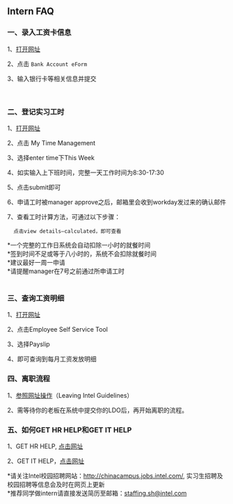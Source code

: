 
##  Intern FAQ

### 一、录入工资卡信息

1、[打开网址](打开网址 "https://employeecontent.intel.com/content/entrypage/5df1791b-e554-4e04-b7ff-8b353276b3b8.html")
 
2、点击 `Bank Account eForm`

 

3、输入银行卡等相关信息并提交

 
 
### 二、登记实习工时
1、[打开网址](打开网址 "https://www.myworkday.com/intel/d/home.htmld")

2、点击 My Time Management
 
3、选择enter time下This Week

4、如实输入上下班时间，完整一天工作时间为8:30-17:30
 
5、点击submit即可

6、申请工时被manager approve之后，邮箱里会收到workday发过来的确认邮件

7、查看工时计算方法，可通过以下步骤：

      点击view details—calculated，即可查看
 

*一个完整的工作日系统会自动扣除一小时的就餐时间      
*签到时间不足或等于八小时的，系统不会扣除就餐时间      
*建议最好一周一申请      
*请提醒manager在7号之前通过所申请工时     
 
### 三、查询工资明细

1、[打开网址](打开网址 "https://employeecontent.intel.com/content/entrypage/5df1791b-e554-4e04-b7ff-8b353276b3b8.html")
 
2、点击Employee Self Service Tool
 
3、选择Payslip
 
4、即可查询到每月工资发放明细
 
### 四、离职流程

1、[参照网址操作](参照网址操作 "https://employeecontent.intel.com/content/hr/data-mgmt/leaving/leaving-intel-guidelines.html ")（Leaving Intel Guidelines）

2、需等待你的老板在系统中提交你的LDO后，再开始离职的流程。

### 五、如何GET HR HELP和GET IT HELP

1、GET HR HELP, [点击网址](点击网址 "https://employeecontent.intel.com/content/entrypage/619c77cd-b4d0-4788-9c64-d9897fd45751.html")

2、GET IT HELP，[点击网址](点击网址 "https://it.intel.com/#/")

*请关注Intel校园招聘网站：http://chinacampus.jobs.intel.com/, 实习生招聘及校园招聘等信息会及时在网页上更新      
*推荐同学做intern请直接发送简历至邮箱：staffing.sh@intel.com 



